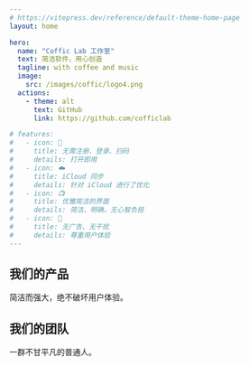 ```yaml
---
# https://vitepress.dev/reference/default-theme-home-page
layout: home

hero:
  name: "Coffic Lab 工作室"
  text: 简洁软件，用心创造
  tagline: with coffee and music
  image: 
    src: /images/coffic/logo4.png
  actions:
    - theme: alt
      text: GitHub
      link: https://github.com/cofficlab

# features:
#   - icon: 🔕
#     title: 无需注册、登录、扫码
#     details: 打开即用
#   - icon: ☁️
#     title: iCloud 同步
#     details: 针对 iCloud 进行了优化
#   - icon: 📺
#     title: 优雅简洁的界面
#     details: 简洁、明确，无心智负担
#   - icon: 🍵
#     title: 无广告、无干扰
#     details: 尊重用户体验
---
```


## 我们的产品

简洁而强大，绝不破坏用户体验。

<Products lang="zh" />

## 我们的团队

一群不甘平凡的普通人。

<Members lang="zh" />

<script setup>
import Products from '../components/Products.vue'
import Members from '../components/Members.vue'
</script>
